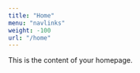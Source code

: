 ```yaml
---
title: "Home"
menu: "navlinks"
weight: -100
url: "/home"
---
```


This is the content of your homepage.

<!-- {{< rawhtml >}}
<style>
    .centered {
      display: flex;
      justify-content: center;
      align-items: center;
      height: 95vh; /* Optional, for full-page centering */
    }
  </style>
  <div class="centered">
   <img src="img/favicon.png" width="7%" alt="frontPage">
   </div> 
   {{< /rawhtml >}} -->